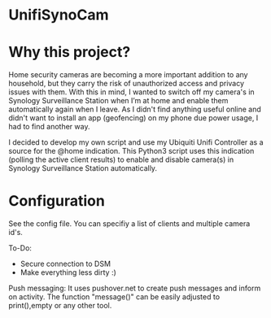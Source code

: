 # UnifiSynoCam

# Why this project?
Home security cameras are becoming a more important addition to any household, but they carry the risk of unauthorized access and privacy issues with them. With this in mind, I wanted to switch off my camera's in Synology Surveillance Station when I’m at home and enable them automatically again when I leave. As I didn't find anything useful online and didn't want to install an app (geofencing) on my phone due power usage, I had to find another way.

I decided to develop my own script and use my Ubiquiti Unifi Controller as a source for the @home indication. This Python3 script uses this indication (polling the active client results) to enable and disable camera(s) in Synology Surveillance Station automatically.

# Configuration
See the config file. You can specifiy a list of clients and multiple camera id's.

To-Do:
- Secure connection to DSM
- Make everything less dirty :)

Push messaging:
It uses pushover.net to create push messages and inform on activity. The function "message()" can be easily adjusted to print(),empty or any other tool.